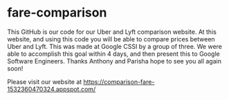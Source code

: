 # fare-comparison
This GitHub is our code for our Uber and Lyft comparison website.
At this website, and using this code you will be able to compare prices between Uber and Lyft. 
This was made at Google CSSI by a group of three. 
We were able to accomplish this goal within 4 days, and then present this to Google Software Engineers. 
Thanks Anthony and Parisha hope to see you all again soon!

Please visit our website at https://comparison-fare-1532360470324.appspot.com/
